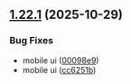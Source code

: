 ## [1.22.1](https://github.com/strumok-app/strumok/compare/v1.22.0...v1.22.1) (2025-10-29)


### Bug Fixes

* mobile ui ([00098e9](https://github.com/strumok-app/strumok/commit/00098e9150065183ac4b754d67c5afd220be1ea8))
* mobile ui ([cc6251b](https://github.com/strumok-app/strumok/commit/cc6251b8b8644f021f5f919d7a54da46016ce225))



